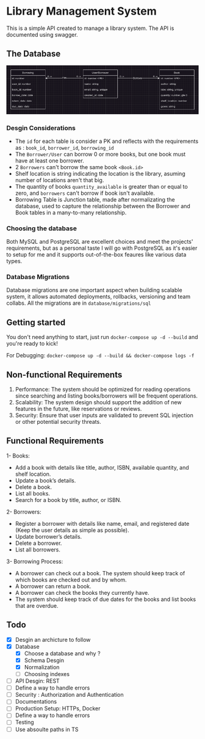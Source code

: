 # Library Management System

This is a simple API created to manage a library system.
The API is documented using swagger.

## The Database
![](.assets/database_lib.png)

### Desgin Considerations
- The `id` for each table is consider a PK and reflects with the requirements as : `book_id`, `borrower_id`, `borrowing_id`
- The `Borrower/User` can borrow 0 or more books, but one book must have at least one borrower.
- 2 `Borrowers` can't borrow the same book `<Book.id>`
- Shelf location is string indicating the location is the library, asuming number of locations aren't that big.
- The quantity of books `quantity_available` is greater than or equal to zero, and `borrowers` can't borrow if book isn't available.
- Borrowing Table is Junction table, made after normalizating the database, used to capture the relationship between the Borrower and Book tables in a many-to-many relationship.

### Choosing the database
Both MySQL and PostgreSQL are excellent choices and meet the projects' requirements, but as a personal taste I will go with PostgreSQL as it's easier to setup for me and it supports out-of-the-box feaures like various data types.

### Database Migrations
Database migrations are one important aspect when building scalable system, it allows automated deployments, rollbacks, versioning and team collabs.
All the migrations are in `database/migrations/sql`


## Getting started
You don't need anything to start, just run `docker-compose up -d --build` and you're ready to kick!

For Debugging: `docker-compose up -d --build && docker-compose logs -f`

## Non-functional Requirements

1. Performance: The system should be optimized for reading operations since searching
and listing books/borrowers will be frequent operations.
2. Scalability: The system design should support the addition of new features in the future,
like reservations or reviews.
3. Security: Ensure that user inputs are validated to prevent SQL injection or other potential
security threats.

## Functional Requirements

1- Books:
- Add a book with details like title, author, ISBN, available quantity, and shelf location.
- Update a book’s details.
- Delete a book.
- List all books.
- Search for a book by title, author, or ISBN.

2- Borrowers:
- Register a borrower with details like name, email, and registered date (Keep the user
details as simple as possible).
- Update borrower’s details.
- Delete a borrower.
- List all borrowers.

3- Borrowing Process:
- A borrower can check out a book. The system should keep track of which books are
checked out and by whom.
- A borrower can return a book.
- A borrower can check the books they currently have.
- The system should keep track of due dates for the books and list books that are
overdue.

## Todo
- [X] Desgin an archicture to follow
- [X] Database
    - [X] Choose a database and why ?
    - [X] Schema Desgin
    - [X] Normalization
    - [ ] Choosing indexes
- [ ] API Desgin: REST
- [ ] Define a way to handle errors
- [ ] Security : Authorization and Authentication
- [ ] Documentations
- [ ] Production Setup: HTTPs, Docker
- [ ] Define a way to handle errors
- [ ] Testing
- [ ] Use absoulte paths in TS
